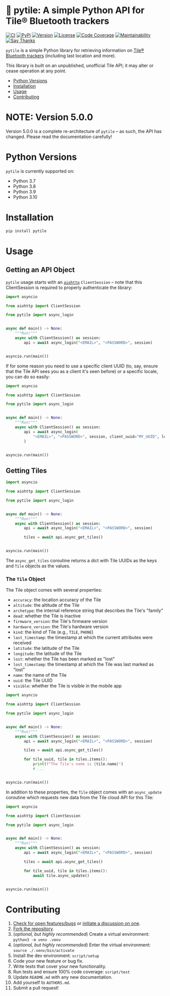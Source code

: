 # 📡 pytile: A simple Python API for Tile® Bluetooth trackers

[![CI](https://github.com/bachya/pytile/workflows/CI/badge.svg)](https://github.com/bachya/pytile/actions)
[![PyPi](https://img.shields.io/pypi/v/pytile.svg)](https://pypi.python.org/pypi/pytile)
[![Version](https://img.shields.io/pypi/pyversions/pytile.svg)](https://pypi.python.org/pypi/pytile)
[![License](https://img.shields.io/pypi/l/pytile.svg)](https://github.com/bachya/pytile/blob/master/LICENSE)
[![Code Coverage](https://codecov.io/gh/bachya/pytile/branch/master/graph/badge.svg)](https://codecov.io/gh/bachya/pytile)
[![Maintainability](https://api.codeclimate.com/v1/badges/71eb642c735e33adcdfc/maintainability)](https://codeclimate.com/github/bachya/pytile/maintainability)
[![Say Thanks](https://img.shields.io/badge/SayThanks-!-1EAEDB.svg)](https://saythanks.io/to/bachya)

`pytile` is a simple Python library for retrieving information on
[Tile® Bluetooth trackers](https://www.thetileapp.com/en-us/) (including last
location and more).

This library is built on an unpublished, unofficial Tile API; it may alter or
cease operation at any point.

- [Python Versions](#python-versions)
- [Installation](#installation)
- [Usage](#usage)
- [Contributing](#contributing)

# NOTE: Version 5.0.0

Version 5.0.0 is a complete re-architecture of `pytile` – as such, the API has changed.
Please read the documentation carefully!

# Python Versions

`pytile` is currently supported on:

* Python 3.7
* Python 3.8
* Python 3.9
* Python 3.10

# Installation

```python
pip install pytile
```

# Usage

## Getting an API Object

`pytile` usage starts with an [`aiohttp`](https://github.com/aio-libs/aiohttp) `ClientSession` –
note that this ClientSession is required to properly authenticate the library:

```python
import asyncio

from aiohttp import ClientSession

from pytile import async_login


async def main() -> None:
    """Run!"""
    async with ClientSession() as session:
        api = await async_login("<EMAIL>", "<PASSWORD>", session)


asyncio.run(main())
```

If for some reason you need to use a specific client UUID (to, say, ensure that the
Tile API sees you as a client it's seen before) or a specific locale, you can do
so easily:

```python
import asyncio

from aiohttp import ClientSession

from pytile import async_login


async def main() -> None:
    """Run!"""
    async with ClientSession() as session:
        api = await async_login(
            "<EMAIL>", "<PASSWORD>", session, client_uuid="MY_UUID", locale="en-GB"
        )


asyncio.run(main())
```

## Getting Tiles

```python
import asyncio

from aiohttp import ClientSession

from pytile import async_login


async def main() -> None:
    """Run!"""
    async with ClientSession() as session:
        api = await async_login("<EMAIL>", "<PASSWORD>", session)

        tiles = await api.async_get_tiles()


asyncio.run(main())
```

The `async_get_tiles` coroutine returns a dict with Tile UUIDs as the keys and `Tile`
objects as the values.

### The `Tile` Object

The Tile object comes with several properties:

* `accuracy`: the location accuracy of the Tile
* `altitude`: the altitude of the Tile
* `archetype`: the internal reference string that describes the Tile's "family"
* `dead`: whether the Tile is inactive
* `firmware_version`: the Tile's firmware version
* `hardware_version`: the Tile's hardware version
* `kind`: the kind of Tile (e.g., `TILE`, `PHONE`)
* `last_timestamp`: the timestamp at which the current attributes were received
* `latitude`: the latitude of the Tile
* `longitude`: the latitude of the Tile
* `lost`: whether the Tile has been marked as "lost"
* `lost_timestamp`: the timestamp at which the Tile was last marked as "lost"
* `name`: the name of the Tile
* `uuid`: the Tile UUID
* `visible`: whether the Tile is visible in the mobile app

```python
import asyncio

from aiohttp import ClientSession

from pytile import async_login


async def main() -> None:
    """Run!"""
    async with ClientSession() as session:
        api = await async_login("<EMAIL>", "<PASSWORD>", session)

        tiles = await api.async_get_tiles()

        for tile_uuid, tile in tiles.items():
            print(f"The Tile's name is {tile.name}")
            # ...


asyncio.run(main())
```

In addition to these properties, the `Tile` object comes with an `async_update` coroutine
which requests new data from the Tile cloud API for this Tile:

```python
import asyncio

from aiohttp import ClientSession

from pytile import async_login


async def main() -> None:
    """Run!"""
    async with ClientSession() as session:
        api = await async_login("<EMAIL>", "<PASSWORD>", session)

        tiles = await api.async_get_tiles()

        for tile_uuid, tile in tiles.items():
            await tile.async_update()


asyncio.run(main())
```

# Contributing

1. [Check for open features/bugs](https://github.com/bachya/pytile/issues)
  or [initiate a discussion on one](https://github.com/bachya/pytile/issues/new).
2. [Fork the repository](https://github.com/bachya/pytile/fork).
3. (_optional, but highly recommended_) Create a virtual environment: `python3 -m venv .venv`
4. (_optional, but highly recommended_) Enter the virtual environment: `source ./.venv/bin/activate`
5. Install the dev environment: `script/setup`
6. Code your new feature or bug fix.
7. Write tests that cover your new functionality.
8. Run tests and ensure 100% code coverage: `script/test`
9. Update `README.md` with any new documentation.
10. Add yourself to `AUTHORS.md`.
11. Submit a pull request!
